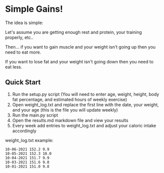# Simple Gains!

The idea is simple:

Let's assume you are getting enough rest and protein, your training properly, etc..

Then... 
if you want to gain muscle and your weight isn't going up then you need to eat more.

If you want to lose fat and your weight isn't going down then you need to eat less.

## Quick Start

1. Run the setup.py script (You will need to enter age, weight, height, body fat percentage, and estimated hours of weekly exercise)
2. Open weight_log.txt and replace the first line with the date, your weight, and your age (this is the file you will update weekly)
3. Run the main.py script
4. Open the results.md markdown file and view your results
5. Every week add entries to weight_log.txt and adjust your caloric intake accordingly 

weight_log.txt example: 

```
10-06-2021 152.2 9.9
10-05-2021 152.3 10.0
10-04-2021 151.7 9.9
10-03-2021 151.6 9.8
10-01-2021 151.0 9.8
```